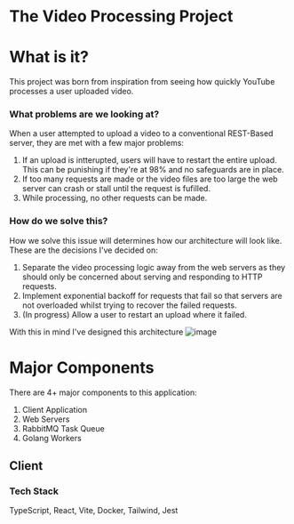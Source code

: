 # The Video Processing Project

# What is it?
This project was born from inspiration from seeing how quickly YouTube processes a user uploaded video.

### What problems are we looking at?
When a user attempted to upload a video to a conventional REST-Based server, they are met with a few major problems:
  1. If an upload is intterupted, users will have to restart the entire upload. This can be punishing if they're at 98% and no safeguards are in place.
  2. If too many requests are made or the video files are too large the web server can crash or stall until the request is fufilled.
  3. While processing, no other requests can be made.

### How do we solve this?
How we solve this issue will determines how our architecture will look like. These are the decisions I've decided on:
  1. Separate the video processing logic away from the web servers as they should only be concerned about serving and responding to HTTP requests.
  2. Implement exponential backoff for requests that fail so that servers are not overloaded whilst trying to recover the failed requests.
  3. (In progress) Allow a user to restart an upload where it failed.

With this in mind I've designed this architecture
![image](https://github.com/MarkRivera/video-processing/assets/6520868/62677026-d995-4330-aa1f-81245fe2e3b2)

# Major Components
There are 4+ major components to this application:
  1. Client Application
  2. Web Servers
  3. RabbitMQ Task Queue
  4. Golang Workers


## Client
  ### **Tech Stack**
  
  TypeScript, React, Vite, Docker, Tailwind, Jest

